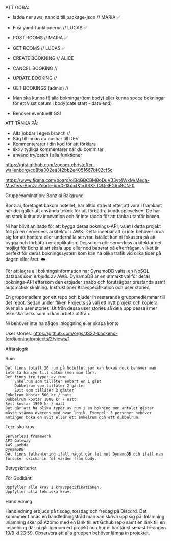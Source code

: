 ATT GÖRA:
- ladda ner aws, nanoid till package-json // MARIA ✅
- Fixa yaml-funktionerna // LUCAS ✅
- POST ROOMS // MARIA ✅
- GET ROOMS // LUCAS ✅

- CREATE BOOKNING // ALICE
- CANCEL BOOKING //
- UPDATE BOOKING //
- GET BOOKINGS (admin) //
 - Man ska kunna få alla bokningar(tom body) eller kunna speca bokningar för ett visst datum i body(date start - date end)
 - Behöver eventuellt GSI
 
ATT TÄNKA PÅ:
- Alla jobbar i egen branch //
- Säg till innan du pushar till DEV
- Kommenterarer i din kod för att förklara
- skriv tydliga kommentarer när du commitar
- använd try/catch i alla funktioner



https://gist.github.com/zocom-christoffer-wallenberg/cd8ba002ea3f2bb2e4051667bf02cf5c

https://www.figma.com/board/oiBqGBCBM8oDuV33yt4WxM/Mega-Masters-Bonzai?node-id=0-1&p=f&t=9SXzJQQelEG658CN-0

Gruppexamination: Bonz.ai
Bakgrund

Bonz.ai, företaget bakom hotellet, har alltid strävat efter att vara i framkant när det gäller att använda teknik för att förbättra kundupplevelsen. De har en stark kultur av innovation och är inte rädda för att tänka utanför boxen.

Ni har blivit anlitade för att bygga deras boknings-API, valet i detta projekt föll på en serverless arkitektur i AWS. Detta innebär att ni inte behöver oroa sig för att hantera eller underhålla servrar. Istället kan ni fokusera på att bygga och förbättra er applikation. Dessutom gör serverless arkitektur det möjligt för Bonz.ai att skala upp eller ned baserat på efterfrågan, vilket är perfekt för deras bokningssystem som kan ha olika trafik vid olika tider på dagen eller året. ☁️

För att lagra all bokningsinformation har DynamoDB valts, en NoSQL databas som erbjuds av AWS. DynamoDB är en utmärkt val för deras boknings-API eftersom den erbjuder snabb och förutsägbar prestanda samt automatisk skalning.
Instruktioner
Kravspecifikation och user stories

En gruppmedlem gör ett repo och bjuder in resterande gruppmedlemmar till det repot. Sedan under fliken Projects så välj ett nytt projekt och kopiera över alla user stories. Utifrån dessa user stories så dela upp dessa i mer tekniska tasks som ni kan arbeta utifrån.

Ni behöver inte ha någon inloggning eller skapa konto

User stories: https://github.com/orgs/JS22-backend-fordjupning/projects/2/views/1

Affärslogik

Rum

    Det finns totalt 20 rum på hotellet som kan bokas dock behöver man inte ta hänsyn till datum (men man får).
    Det finns tre typer av rum:
        Enkelrum som tillåter enbart en 1 gäst
        Dubbelrum som tillåter 2 gäster
        Svit som tillåter 3 gäster
    Enkelrum kostar 500 kr / natt
    Dubbelrum kostar 1000 kr / natt
    Svit kostar 1500 kr / natt
    Det går att ha olika typer av rum i en bokning men antalet gäster måste stämma överens med ovan logik. Exempel: 3 personer behöver antingen boka en svit eller ett enkelrum och ett dubbelrum.

Tekniska krav

    Serverless framework
    API Gateway
    AWS Lambda
    DynamoDB
    Det finns felhantering ifall något går fel mot DynamoDB och ifall man försöker skicka in fel värden från body.

Betygskriterier

För Godkänt:

    Uppfyller alla krav i kravspecifikationen.
    Uppfyller alla tekniska krav.

Handledning

Handledning erbjuds på tisdag, torsdag och fredag på Discord. Det kommmer finnas en handledningstråd man kan skriva upp sig på.
Inlämning
Inlämning sker på Azomo med en länk till ert Github repo samt en länk till en inspelning där ni går igenom ert projekt och hur ni har tänkt senast fredagen 19/9 kl 23:59. Observera att alla gruppen behöver lämna in projektet.
